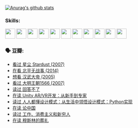 
[![Anurag's github stats](https://github-readme-stats.vercel.app/api?username=w940853815)](https://github.com/anuraghazra/github-readme-stats)

### Skills:

<code><img height="32" src="https://cdn.jsdelivr.net/npm/simple-icons@v5/icons/python.svg"></code>
<code><img height="32" src="https://cdn.jsdelivr.net/npm/simple-icons@v5/icons/javascript.svg"></code>
<code><img height="32" src="https://cdn.jsdelivr.net/npm/simple-icons@v5/icons/django.svg"></code>
<code><img height="32" src="https://cdn.jsdelivr.net/npm/simple-icons@v5/icons/flask.svg"></code>
<code><img height="32" src="https://cdn.jsdelivr.net/npm/simple-icons@v5/icons/vuetify.svg"></code>
<code><img height="32" src="https://cdn.jsdelivr.net/npm/simple-icons@v5/icons/git.svg"></code>
<code><img height="32" src="https://cdn.jsdelivr.net/npm/simple-icons@v5/icons/docker.svg"></code>
<code><img height="32" src="https://cdn.jsdelivr.net/npm/simple-icons@v5/icons/postgresql.svg"></code>
<code><img height="32" src="https://cdn.jsdelivr.net/npm/simple-icons@v5/icons/elasticsearch.svg"></code>
<code><img height="32" src="https://cdn.jsdelivr.net/npm/simple-icons@v5/icons/macos.svg"></code>
<code><img height="32" src="https://cdn.jsdelivr.net/npm/simple-icons@v5/icons/linux.svg"></code>

### 🗣 豆瓣:

<!-- DOUBAN-ACTIVITIES:START -->
- [看过 星尘 Stardust‎ (2007)](https://www.douban.com/people/136069238/status/3822692117/?_i=49283353)
- [在看 北平无战事‎ (2014)](https://www.douban.com/people/136069238/status/3821449886/?_i=49283353)
- [想看 汉武大帝‎ (2005)](https://www.douban.com/people/136069238/status/3821405621/?_i=49283353)
- [看过 大明王朝1566‎ (2007)](https://www.douban.com/people/136069238/status/3821396719/?_i=49283353)
- [读过 回答不了](https://www.douban.com/people/136069238/status/3812155932/?_i=49283353)
- [在读 Unity AR/VR开发：从新手到专家](https://www.douban.com/people/136069238/status/3810864648/?_i=49283353)
- [读过 人人都懂设计模式：从生活中领悟设计模式：Python实现](https://www.douban.com/people/136069238/status/3806334005/?_i=49283353)
- [在读 论中国](https://www.douban.com/people/136069238/status/3805671678/?_i=49283353)
- [读过 工作、消费主义和新穷人](https://www.douban.com/people/136069238/status/3803834644/?_i=49283353)
- [在读 穆斯林的葬礼](https://www.douban.com/people/136069238/status/3802824932/?_i=49283353)
<!-- DOUBAN-ACTIVITIES:END -->
<!--
**w940853815/w940853815** is a ✨ _special_ ✨ repository because its `README.md` (this file) appears on your GitHub profile.

Here are some ideas to get you started:

- 🔭 I’m currently working on ...
- 🌱 I’m currently learning ...
- 👯 I’m looking to collaborate on ...
- 🤔 I’m looking for help with ...
- 💬 Ask me about ...
- 📫 How to reach me: ...
- 😄 Pronouns: ...
- ⚡ Fun fact: ...
-->
